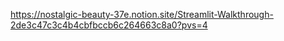 https://nostalgic-beauty-37e.notion.site/Streamlit-Walkthrough-2de3c47c3c4b4cbfbccb6c264663c8a0?pvs=4
